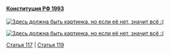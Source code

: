 #### [Конституция РФ 1993](https://lalawland.github.io/eurasia/russia/const)

[![Здесь должна быть картинка, но если её нет, значит всё :(](https://sun9-west.userapi.com/sun9-13/s/v1/ig2/Et041co-ee33RXKo2emCQoykvs4vUuxRWOc580ghB5pv36ZJo6P9-Jqxe63Xs3uCsWy4_PjJ1y-RjAE5dpf3dlRX.jpg?size=1280x720&quality=95&type=album)](https://sun9-west.userapi.com/sun9-13/s/v1/ig2/Et041co-ee33RXKo2emCQoykvs4vUuxRWOc580ghB5pv36ZJo6P9-Jqxe63Xs3uCsWy4_PjJ1y-RjAE5dpf3dlRX.jpg?size=1280x720&quality=95&type=album)

[![Здесь должна быть картинка, но если её нет, значит всё :(](https://sun9-west.userapi.com/sun9-6/s/v1/ig2/lC_HRSCew_pzH3Eu6TXhKHgACbr-gZ3WQRu22OraCsxfSwxyD5eAtTQws6kO1ZMUMd_AmAhyRTogKGVOOIl2ezWb.jpg?size=1280x720&quality=95&type=album)](https://sun9-west.userapi.com/sun9-6/s/v1/ig2/lC_HRSCew_pzH3Eu6TXhKHgACbr-gZ3WQRu22OraCsxfSwxyD5eAtTQws6kO1ZMUMd_AmAhyRTogKGVOOIl2ezWb.jpg?size=1280x720&quality=95&type=album)

[Статья 117](https://lalawland.github.io/eurasia/russia/const/art117) | [Статья 119](https://lalawland.github.io/eurasia/russia/const/art119)
